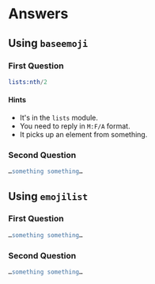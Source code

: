 # Answers

## Using `baseemoji`

### First Question
```erlang
lists:nth/2
```
#### Hints
* It's in the `lists` module.
* You need to reply in `M:F/A` format.
* It picks up an element from something.

### Second Question
```erlang
…something something…
```

## Using `emojilist`

### First Question
```erlang
…something something…
```

### Second Question
```erlang
…something something…
```
